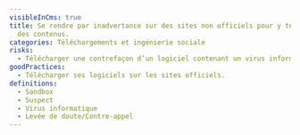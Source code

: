 ```yaml
---
visibleInCms: true
title: Se rendre par inadvertance sur des sites non officiels pour y télécharger
  des contenus.
categories: Téléchargements et ingénierie sociale
risks:
  - Télécharger une contrefaçon d’un logiciel contenant un virus informatique.
goodPractices:
  - Télécharger ses logiciels sur les sites officiels.
definitions:
  - Sandbox
  - Suspect
  - Virus informatique
  - Levée de doute/Contre-appel
---
```

